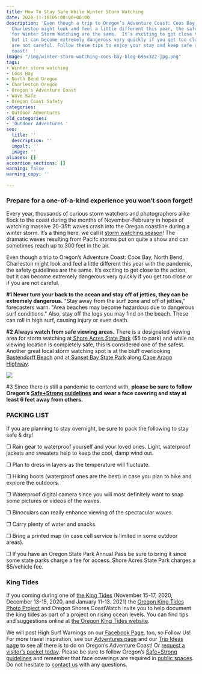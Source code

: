 ```yaml
---
title: How To Stay Safe While Winter Storm Watching
date: 2020-11-18T05:00:00+00:00
description: 'Even though a trip to Oregon’s Adventure Coast: Coos Bay, North Bend,
  Charleston might look and feel a little different this year, the safety guidelines
  for Winter Storm Watching are the same.  It’s exciting to get close to the action,
  but it can become extremely dangerous very quickly if you get too close or if you
  are not careful. Follow these tips to enjoy your stay and keep safe on the Oregon
  coast!  '
image: "/img/winter-storm-watching-coos-bay-blog-695x322-jpg.png"
tags:
- Winter storm watching
- Coos Bay
- North Bend Oregon
- Charleston Oregon
- Oregon's Adventure Coast
- Wave Safe
- Oregon Coast Safety
categories:
- Outdoor Adventures
old_categories:
- 'Outdoor Adventures '
seo:
  title: ''
  description: ''
  imgalt: ''
  image: ''
aliases: []
accordion_sections: []
warning: false
warning_copy: ''

---
```

### Prepare for a one-of-a-kind experience you won’t soon forget!

Every year, thousands of curious storm watchers and photographers alike flock to the coast during the months of November-February in hopes of watching massive 20-35ft waves crash into the Oregon coastline during a winter storm. It’s a thing here, we call it [storm watching season](https://www.oregonsadventurecoast.com/storm-watching/)! The dramatic waves resulting from Pacifc storms put on quite a show and can sometimes reach up to 300 feet in the air.

Even though a trip to Oregon’s Adventure Coast: Coos Bay, North Bend, Charleston might look and feel a little different this year with the pandemic, the safety guidelines are the same. It’s exciting to get close to the action, but it can become extremely dangerous very quickly if you get too close or if you are not careful.

**#1 Never turn your back to the ocean and stay off of jetties, they can be extremely dangerous.** "Stay away from the surf zone and off of jetties," forecasters warn. "Area beaches may become hazardous due to dangerous surf conditions." Also, stay off the logs you may find on the beach. These can roll in high surf, causing injury or even death.

**#2 Always watch from safe viewing areas.** There is a designated viewing area for storm watching at[ Shore Acres State Park](https://www.oregonsadventurecoast.com/state-parks-and-national-lands/) ($5 to park) and while no viewing location is completely safe, this is considered one of the safest. Another great local storm watching spot is at the bluff overlooking[ Bastendorff Beach](https://www.oregonsadventurecoast.com/undeveloped-beaches/) and at[ Sunset Bay State Park](https://www.oregonsadventurecoast.com/state-parks-and-national-lands/) along[ Cape Arago Highway](https://www.oregonsadventurecoast.com/tripideas/explore-the-cape-arago-beach-loop/).

![](/img/winter-storm-watching-on-oregon-s-adventure-coast-1.png)

\#3 Since there is still a pandemic to contend with, **please be sure to follow Oregon’s** [**Safe+Strong guidelines**](https://govstatus.egov.com/reopening-oregon) **and wear a face covering and stay at least 6 feet away from others.**

### PACKING LIST

If you are planning to stay overnight, be sure to pack the following to stay safe & dry!

❐ Rain gear to waterproof yourself and your loved ones. Light, waterproof jackets and sweaters help to keep the cool, damp wind out.

❐ Plan to dress in layers as the temperature will fluctuate.

❐ Hiking boots (waterproof ones are the best) in case you plan to hike and explore the outdoors.

❐ Waterproof digital camera since you will most definitely want to snap some pictures or videos of the waves.

❐ Binoculars can really enhance viewing of the spectacular waves.

❐ Carry plenty of water and snacks.

❐ Bring a printed map (in case cell service is limited in some outdoor areas).

❐ If you have an Oregon State Park Annual Pass be sure to bring it since some state parks charge a fee for access. Shore Acres State Park charges a $5/vehicle fee.

### King Tides

If you coming during one of [the King Tides](https://kcby.com/search?find=King%20Tides) (November 15-17, 2020, December 13-15, 2020, and January 11-13. 2021) the [Oregon King Tides Photo Project](https://kcby.com/search?find=Oregon%20King%20Tides%20Photo%20Project) and Oregon Shores CoastWatch invite you to help document the king tides as part of a project on rising ocean levels. You can find tips and suggestions online at [the Oregon King Tides website](https://www.oregonkingtides.net/).

We will post High Surf Warnings on our[ Facebook Page](https://www.facebook.com/OregonsAdventureCoast/), too, so Follow Us! For more travel inspiration, see our [Adventures page](https://www.oregonsadventurecoast.com/adventures) and our [Trip Ideas page](https://www.oregonsadventurecoast.com/tripideas) to see all there is to do on Oregon’s Adventure Coast! Or [request a visitor’s packet today](https://www.oregonsadventurecoast.com/contact/#contactform). Please be sure to follow Oregon’s [Safe+Strong guidelines](https://govstatus.egov.com/reopening-oregon) and remember that face coverings are required in [public spaces](https://sharedsystems.dhsoha.state.or.us/DHSForms/Served/le2288K.pdf). Do not hesitate to [contact us](https://www.oregonsadventurecoast.com/contact/) with any questions.